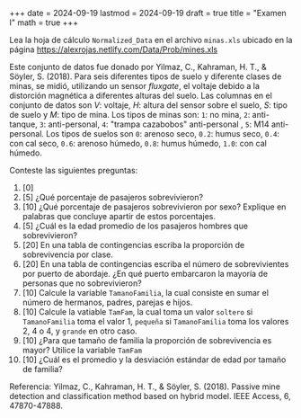 +++
date      = 2024-09-19
lastmod   = 2024-09-19
draft     = true
title     = "Examen I"
math      = true
+++


Lea la hoja de cálculo `Normalized_Data` en el archivo `minas.xls` ubicado en la página https://alexrojas.netlify.com/Data/Prob/mines.xls

Este conjunto de datos fue donado por Yilmaz, C., Kahraman, H. T., & Söyler, S. (2018). Para seis diferentes tipos de suelo y diferente clases de minas, se midió, utilizando un sensor *fluxgate*, el voltaje debido a la distorción magnética a diferentes alturas del suelo. Las columnas en el conjunto de datos son $V$: voltaje, $H$: altura del sensor sobre el suelo, $S$: tipo de suelo y $M$: tipo de mina.  Los tipos de minas son: `1`: no mina, `2`: anti-tanque, `3`: anti-personal, `4`: "trampa cazabobos" anti-personal , `5`: M14 anti-personal. Los tipos de suelos son `0`: arenoso seco, `0.2`: humus seco, `0.4`: con cal seco, `0.6`: arenoso húmedo, `0.8`: humus húmedo, `1.0`: con cal húmedo. 

Conteste las siguientes preguntas:
1. [0] 
1. [5] ¿Qué porcentaje de pasajeros sobrevivieron?
2. [10] ¿Qué porcentaje de pasajeros sobrevivieron por sexo? Explique en palabras que concluye apartir de estos porcentajes.
3. [5] ¿Cuál es la edad promedio de los pasajeros hombres que sobrevivieron?
4. [20] En una tabla de contingencias escriba la proporción de sobrevivencia por clase. 
5. [20] En una tabla de contingencias escriba el número de sobrevivientes por puerto de abordaje. ¿En qué puerto embarcaron la mayoría de personas que no sobrevivieron?
6. [10] Calcule la variable `TamanoFamilia`, la cual consiste en sumar el número de hermanos, padres, parejas e hijos. 
7. [10] Calcule la vatiable `TamFam`, la cual toma un valor `soltero` si `TamanoFamilia` toma el valor 1,  `pequeña` si `TamanoFamilia` toma los valores 2, 4 o 4, y `grande` en otro caso.
8. [10] ¿Para que tamaño de familia la proporción de sobrevivencia es mayor? Utilice la variable `TamFam`
9. [10] ¿Cuál es el promedio y la desviación estándar de edad por tamaño de familia?

Referencia: Yilmaz, C., Kahraman, H. T., & Söyler, S. (2018). Passive mine detection and classification method based on hybrid model. IEEE Access, 6, 47870-47888.

